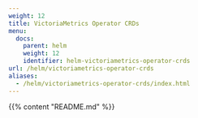 ```yaml
---
weight: 12
title: VictoriaMetrics Operator CRDs
menu:
  docs:
    parent: helm
    weight: 12
    identifier: helm-victoriametrics-operator-crds
url: /helm/victoriametrics-operator-crds
aliases:
  - /helm/victoriametrics-operator-crds/index.html
---
```

{{% content "README.md" %}}
